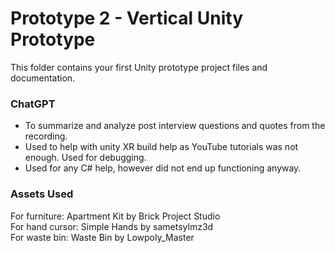 # Prototype 2 - Vertical Unity Prototype

This folder contains your first Unity prototype project files and documentation. 

### ChatGPT
- To summarize and analyze post interview questions and quotes from the recording. 
- Used to help with unity XR build help as YouTube tutorials was not enough. Used for debugging.
- Used for any C# help, however did not end up functioning anyway.

### Assets Used

For furniture: Apartment Kit by Brick Project Studio \
For hand cursor: Simple Hands by sametsylmz3d \
For waste bin: Waste Bin by Lowpoly_Master 
